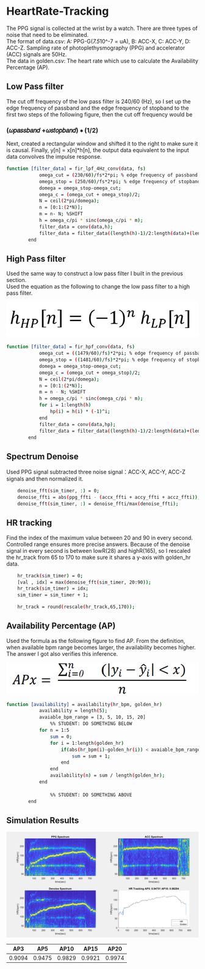 # HeartRate-Tracking
The PPG signal is collected at the wrist by a watch. There are three types of noise that need to be eliminated.  
The format of data.csv: A: PPG-G(*7.5*10^-7 = uA), B: ACC-X, C: ACC-Y, D: ACC-Z. Sampling rate of photoplethysmography (PPG) and accelerator (ACC) signals are 50Hz.  
The data in golden.csv: The heart rate which use to calculate the Availability Percentage (AP).   
## Low Pass filter
The cut off frequency of the low pass filter is 240/60 (Hz), so I set up the edge frequency of passband and the edge frequency of stopband to the first two steps of the following figure, then the cut off frequency would be  
### (𝜔𝑝𝑎𝑠𝑠𝑏𝑎𝑛𝑑 +𝜔𝑠𝑡𝑜𝑝𝑏𝑎𝑛𝑑) ∗ (1/2)  

Next, created a rectangular window and shifted it to the right to make sure it is causal. Finally, y[n] = x[n]*h[n], the output data equivalent to the input data convolves the impulse response.  

```sh
function [filter_data] = fir_lpf_4Hz_conv(data, fs)
            omega_cut = (230/60)/fs*2*pi; % edge frequency of passband
            omega_stop = (250/60)/fs*2*pi; % edge frequency of stopband
            domega = omega_stop-omega_cut;
            omega_c = (omega_cut + omega_stop)/2;
            N = ceil(2*pi/domega);
            n = [0:1:(2*N)]; 
            m = n- N; %SHIFT 
            h = omega_c/pi * sinc(omega_c/pi * m);
            filter_data = conv(data,h);
            filter_data = filter_data((length(h)-1)/2:length(data)+(length(h)-1)/2-1);
        end
```

## High Pass filter
Used the same way to construct a low pass filter I built in the previous section.  
Used the equation as the following to change the low pass filter to a high pass filter.  

![equation](https://github.com/hsieh672/HeartRate-Tracking/blob/main/imag/equation.png)

```sh
function [filter_data] = fir_hpf_conv(data, fs)
            omega_cut = ((1479/60)/fs)*2*pi; % edge frequency of passband
            omega_stop = ((1481/60)/fs)*2*pi; % edge frequency of stopband
            domega = omega_stop-omega_cut;
            omega_c = (omega_cut + omega_stop)/2;
            N = ceil(2*pi/domega);
            n = [0:1:(2*N)]; 
            m = n - N; %SHIFT 
            h = omega_c/pi * sinc(omega_c/pi * m);
            for i = 1:length(h)
                hp(i) = h(i) * (-1)^i;
            end
            filter_data = conv(data,hp);
            filter_data = filter_data((length(h)-1)/2:length(data)+(length(h)-1)/2-1);
        end
```

##  Spectrum Denoise
Used PPG signal subtracted three noise signal：ACC-X, ACC-Y, ACC-Z signals and then normalized it.  

```sh
    denoise_fft(sim_timer, :) = 0;
    denoise_ffti = abs(ppg_ffti - (accx_ffti + accy_ffti + accz_ffti));
    denoise_fft(sim_timer, :) = denoise_ffti/max(denoise_ffti);
```
## HR tracking
Find the index of the maximum value between 20 and 90 in every second. Controlled range ensures more precise answers. Because of the denoise signal in every second is between lowR(28) and highR(165), so I rescaled the hr_track from 65 to 170 to make sure it shares a y-axis with golden_hr data.

```sh 
    hr_track(sim_timer) = 0;
    [val , idx] = max(denoise_fft(sim_timer, 20:90));
    hr_track(sim_timer) = idx;
    sim_timer = sim_timer + 1; 
```

```sh
    hr_track = round(rescale(hr_track,65,170));
```

## Availability Percentage (AP)
Used the formula as the following figure to find AP. From the definition, when available bpm range becomes larger, the availability becomes higher. The answer I got also verifies this inference.  

![AP](https://github.com/hsieh672/HeartRate-Tracking/blob/main/imag/AP.png)  

```sh
function [availability] = availability(hr_bpm, golden_hr)
            availability = length(5);
            avaiable_bpm_range = [3, 5, 10, 15, 20]
                %% STUDENT: DO SOMETHING BELOW
            for n = 1:5
                sum = 0;
                for i = 1:length(golden_hr)
                    if(abs(hr_bpm(i)-golden_hr(i)) < avaiable_bpm_range(n))
                        sum = sum + 1;
                    end
                end
                availability(n) = sum / length(golden_hr);
            end
                
                %% STUDENT: DO SOMETHING ABOVE 
        end
```
 ## Simulation Results
 
 ![simulation](https://github.com/hsieh672/HeartRate-Tracking/blob/main/imag/simulation.png)   
 
| AP3    | AP5    | AP10   | AP15   | AP20   |
|--------|--------|--------|--------|--------|
| 0.9094 | 0.9475 | 0.9829 | 0.9921 | 0.9974 |

